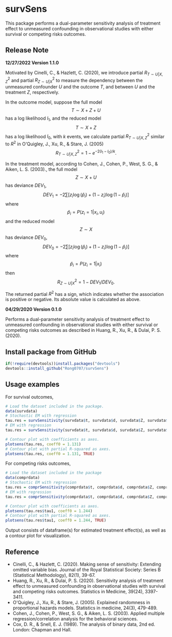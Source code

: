 # survSens

This package performs a dual-parameter sensitivity analysis of treatment effect to unmeasured confounding in observational studies with either survival or competing risks outcomes.

## Release Note

**12/27/2022 Version 1.1.0**

Motivated by Cinelli, C., & Hazlett, C. (2020), we introduce partial $R^2_{T \sim U | X, Z}$ and partial $R^2_{Z \sim U | X}$ to measure the dependency between the unmeasured confounder $U$ and the outcome $T$, and between $U$ and the treatment $Z$, respectively.

In the outcome model, suppose the full model
$$T \sim X + Z + U$$
has a log likelihood $l_{1}$, and the reduced model
$$T \sim X + Z$$
has a log likelihood $l_{0}$, with $k$ events, we calculate partial $R^2_{T \sim U | X, Z}$ similar to $R^2$ in O'Quigley, J., Xu, R., & Stare, J. (2005)
$$R^2_{T \sim U | X, Z} = 1 - e^{-2(l_1 - l_0)/k}.$$

In the treatment model, according to Cohen, J., Cohen, P., West, S. G., & Aiken, L. S. (2003)., the full model
$$Z \sim X + U$$
has deviance $DEV_1$,
$$DEV_1 = -2 \sum[z_i \log(\hat p_i) + (1-z_i)\log(1-\hat p_i)]$$
where
$$\hat p_i = P(z_i = 1 | x_i, u_i)$$
and the reduced model
$$Z \sim X$$
has deviance $DEV_0$,
$$DEV_0 = -2 \sum[z_i \log(\hat p_i) + (1-z_i)\log(1-\hat p_i)]$$
where
$$\hat p_i = P(z_i = 1 | x_i)$$
then
$$R^2_{Z \sim U | X} = 1 - DEV_1/DEV_0.$$

The returned partial $R^2$ has a sign, which indicates whether the association is positive or negative. Its absolute value is calculated as above.

**04/29/2020 Version 0.1.0**

Performs a dual-parameter sensitivity analysis of treatment effect to unmeasured confounding in observational studies with either survival or competing risks outcomes as described in Huang, R., Xu, R., & Dulai, P. S. (2020).

## Install package from GitHub

```r
if(!require(devtools))install.packages("devtools")
devtools::install_github("Rong0707/survSens")
```

## Usage examples

For survival outcomes, 
```r
# Load the dataset included in the package.
data(survdata)
# Stochastic EM with regression
tau.res = survSensitivity(survdata$t, survdata$d, survdata$Z, survdata$X, "stoEM_reg", B = 5)
# EM with regression
tau.res = survSensitivity(survdata$t, survdata$d, survdata$Z, survdata$X, "EM_reg", Bem = 50)

# Contour plot with coefficients as axes.
plotsens(tau.res, coeff0 = 1.131)
# Contour plot with partial R-squared as axes.
plotsens(tau.res, coeff0 = 1.131, TRUE)
```

For competing risks outcomes,
```r
# Load the dataset included in the package
data(comprdata)
# Stochastic EM with regression
tau.res = comprSensitivity(comprdata$t, comprdata$d, comprdata$Z, comprdata$X, "stoEM_reg", B = 5)
# EM with regression
tau.res = comprSensitivity(comprdata$t, comprdata$d, comprdata$Z, comprdata$X, "EM_reg", Bem = 50)

# Contour plot with coefficients as axes.
plotsens(tau.res$tau1, coeff0 = 1.244)
# Contour plot with partial R-squared as axes.
plotsens(tau.res$tau1, coeff0 = 1.244, TRUE)
```

Output consists of dataframe(s) for estimated treatment effect(s), as well as a contour plot for visualization.

## Reference
* Cinelli, C., & Hazlett, C. (2020). Making sense of sensitivity: Extending omitted variable bias. Journal of the Royal Statistical Society: Series B (Statistical Methodology), 82(1), 39-67.
* Huang, R., Xu, R., & Dulai, P. S. (2020). Sensitivity analysis of treatment effect to unmeasured confounding in observational studies with survival and competing risks outcomes. Statistics in Medicine, 39(24), 3397-3411.
* O'Quigley, J., Xu, R., & Stare, J. (2005). Explained randomness in proportional hazards models. Statistics in medicine, 24(3), 479-489.
* Cohen, J., Cohen, P., West, S. G., & Aiken, L. S. (2003). Applied multiple regression/correlation analysis for the behavioral sciences.
* Cox, D. R., & Snell, E. J. (1989). The analysis of binary data, 2nd ed. London: Chapman and Hall.